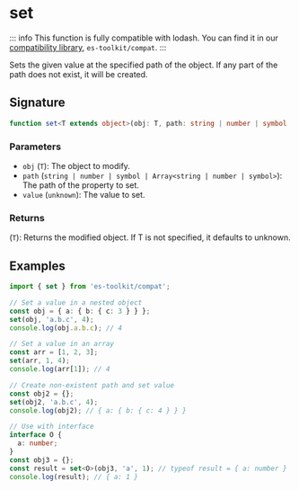 # set

::: info
This function is fully compatible with lodash. You can find it in our [compatibility library](../../../compatibility.md), `es-toolkit/compat`.
:::

Sets the given value at the specified path of the object. If any part of the path does not exist, it will be created.

## Signature

```typescript
function set<T extends object>(obj: T, path: string | number | symbol | Array<string | number | symbol>, value: unknown): T
```

### Parameters

- `obj` (`T`): The object to modify.
- `path` (`string | number | symbol | Array<string | number | symbol>`): The path of the property to set.
- `value` (`unknown`): The value to set.

### Returns

(`T`): Returns the modified object. If T is not specified, it defaults to unknown.

## Examples

```typescript
import { set } from 'es-toolkit/compat';

// Set a value in a nested object
const obj = { a: { b: { c: 3 } } };
set(obj, 'a.b.c', 4);
console.log(obj.a.b.c); // 4

// Set a value in an array
const arr = [1, 2, 3];
set(arr, 1, 4);
console.log(arr[1]); // 4

// Create non-existent path and set value
const obj2 = {};
set(obj2, 'a.b.c', 4);
console.log(obj2); // { a: { b: { c: 4 } } }

// Use with interface
interface O {
  a: number;
}
const obj3 = {};
const result = set<O>(obj3, 'a', 1); // typeof result = { a: number }
console.log(result); // { a: 1 }
```
